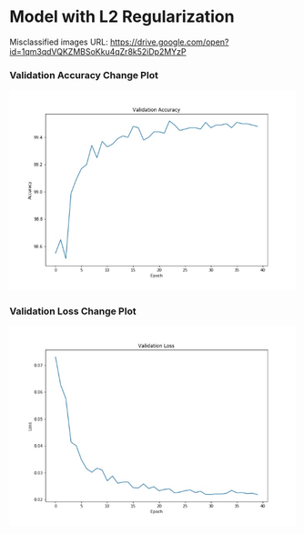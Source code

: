 # Model with L2 Regularization

Misclassified images URL: https://drive.google.com/open?id=1qm3qdVQKZMBSoKku4qZr8k52iDp2MYzP

### Validation Accuracy Change Plot
![Image description](https://github.com/sanjeev29/EVA-4/blob/master/S6/With_L2/validation_accuracy_change_plot.jpg)

### Validation Loss Change Plot
![Image description](https://github.com/sanjeev29/EVA-4/blob/master/S6/With_L2/validation_loss_change_plot.jpg)
